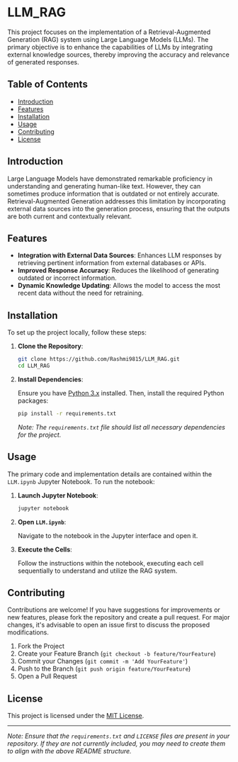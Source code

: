 # LLM_RAG

This project focuses on the implementation of a Retrieval-Augmented Generation (RAG) system using Large Language Models (LLMs). The primary objective is to enhance the capabilities of LLMs by integrating external knowledge sources, thereby improving the accuracy and relevance of generated responses.

## Table of Contents

- [Introduction](#introduction)
- [Features](#features)
- [Installation](#installation)
- [Usage](#usage)
- [Contributing](#contributing)
- [License](#license)

## Introduction

Large Language Models have demonstrated remarkable proficiency in understanding and generating human-like text. However, they can sometimes produce information that is outdated or not entirely accurate. Retrieval-Augmented Generation addresses this limitation by incorporating external data sources into the generation process, ensuring that the outputs are both current and contextually relevant.

## Features

- **Integration with External Data Sources**: Enhances LLM responses by retrieving pertinent information from external databases or APIs.
- **Improved Response Accuracy**: Reduces the likelihood of generating outdated or incorrect information.
- **Dynamic Knowledge Updating**: Allows the model to access the most recent data without the need for retraining.

## Installation

To set up the project locally, follow these steps:

1. **Clone the Repository**:

   ```bash
   git clone https://github.com/Rashmi9815/LLM_RAG.git
   cd LLM_RAG
   ```

2. **Install Dependencies**:

   Ensure you have [Python 3.x](https://www.python.org/downloads/) installed. Then, install the required Python packages:

   ```bash
   pip install -r requirements.txt
   ```

   *Note: The `requirements.txt` file should list all necessary dependencies for the project.*

## Usage

The primary code and implementation details are contained within the `LLM.ipynb` Jupyter Notebook. To run the notebook:

1. **Launch Jupyter Notebook**:

   ```bash
   jupyter notebook
   ```

2. **Open `LLM.ipynb`**:

   Navigate to the notebook in the Jupyter interface and open it.

3. **Execute the Cells**:

   Follow the instructions within the notebook, executing each cell sequentially to understand and utilize the RAG system.

## Contributing

Contributions are welcome! If you have suggestions for improvements or new features, please fork the repository and create a pull request. For major changes, it's advisable to open an issue first to discuss the proposed modifications.

1. Fork the Project
2. Create your Feature Branch (`git checkout -b feature/YourFeature`)
3. Commit your Changes (`git commit -m 'Add YourFeature'`)
4. Push to the Branch (`git push origin feature/YourFeature`)
5. Open a Pull Request

## License

This project is licensed under the [MIT License](LICENSE).

---

*Note: Ensure that the `requirements.txt` and `LICENSE` files are present in your repository. If they are not currently included, you may need to create them to align with the above README structure.*
